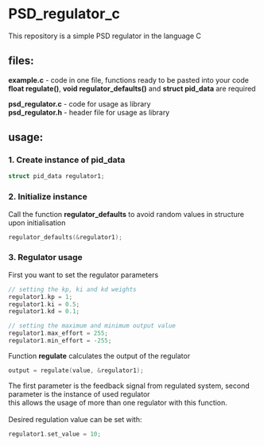 # PSD_regulator_c
This repository is a simple PSD regulator in  the language C
## files:
**example.c** - code in one file, functions ready to be pasted into your code <br />
**float regulate()**, **void regulator_defaults()** and **struct pid_data** are required <br />

**psd_regulator.c** - code for usage as library <br />
**psd_regulator.h** - header file for usage as library

## usage:

### 1. Create instance of **pid_data**
```C
struct pid_data regulator1;
```
### 2. Initialize instance
Call the function **regulator_defaults** to avoid random values in structure upon initialisation
```C
regulator_defaults(&regulator1);
```
### 3. Regulator usage
First you want to set the regulator parameters
```C
// setting the kp, ki and kd weights 
regulator1.kp = 1;
regulator1.ki = 0.5;
regulator1.kd = 0.1;

// setting the maximum and minimum output value
regulator1.max_effort = 255;
regulator1.min_effort = -255;
```
Function **regulate** calculates the output of the regulator
```C
output = regulate(value, &regulator1);
```
The first parameter is the feedback signal from regulated system, second parameter is the instance of used regulator <br />
this allows the usage of more than one regulator with this function.<br />
<br />
Desired regulation value can be set with:
```C
regulator1.set_value = 10;
```





